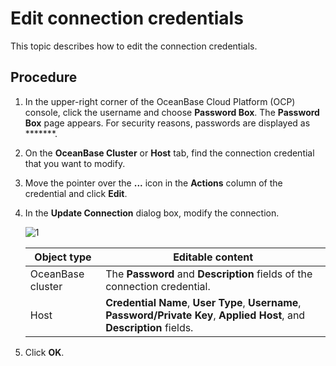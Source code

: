 # Edit connection credentials

This topic describes how to edit the connection credentials.

## Procedure

1. In the upper-right corner of the OceanBase Cloud Platform (OCP) console, click the username and choose **Password Box**. The **Password Box** page appears.
   For security reasons, passwords are displayed as *******.

2. On the **OceanBase Cluster** or **Host** tab, find the connection credential that you want to modify.

3. Move the pointer over the **...** icon in the **Actions** column of the credential and click **Edit**.

4. In the **Update Connection** dialog box, modify the connection.

   ![1](https://obbusiness-private.oss-cn-shanghai.aliyuncs.com/doc/img/ocp/%E4%BF%AE%E6%94%B9%E8%BF%9E%E6%8E%A5.png)

   | **Object type** | **Editable content** |
   | --- | --- |
   | OceanBase cluster | The **Password** and **Description** fields of the connection credential.  |
   | Host |  **Credential Name**, **User Type**, **Username**, **Password/Private Key**, **Applied Host**, and **Description** fields.  |

5. Click **OK**.
